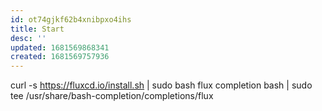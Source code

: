 ```yaml
---
id: ot74gjkf62b4xnibpxo4ihs
title: Start
desc: ''
updated: 1681569868341
created: 1681569757936
---
```


curl -s https://fluxcd.io/install.sh | sudo bash
flux completion bash | sudo tee /usr/share/bash-completion/completions/flux
